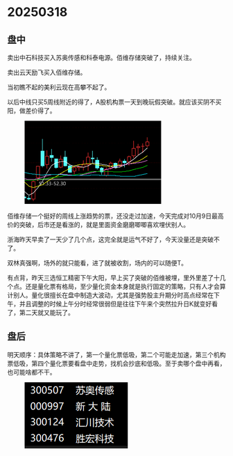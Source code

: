 # 20250318

## 盘中

卖出中石科技买入苏奥传感和科泰电源。佰维存储突破了，持续关注。

卖出云天励飞买入佰维存储。

当初瞧不起的美利云现在高攀不起了。

以后中线只买5周线附近的得了，A股机构票一天到晚玩假突破。就应该买阴不买阳，做差价得了。

<figure><img src=".gitbook/assets/image (1).png" alt="" width="315"><figcaption></figcaption></figure>

佰维存储一个挺好的周线上涨趋势的票，还没走过加速，今天完成对10月9日最高价的突破，后市还是看涨的，就是里面资金磨磨唧唧喜欢埋伏别人。

浙海昨天早卖了一天少了几个点，这完全就是运气不好了，今天没量还是突破不了。

双林真强啊，场外的就只能看，进了就被收割，场内的可以随便T。

有点背，昨天三选恒工精密下午大阳，早上买了突破的佰维被埋，里外里差了十几个点。还是量化票有格局，至少量化资金本身就是执行固定的策略，只有人才会算计别人。量化很擅长在盘中制造大波动，尤其是强势股主升期分时高点经常在下午，并且调整的时候上午分时经常很弱但是往往下午来个突然拉升日K就变好看了，第二天就又能玩了。



## 盘后

明天顺序：具体策略不讲了，第一个量化票低吸，第二个可能走加速，第三个机构票低吸，第四个量化票要看盘中走势，找机会抄底和低吸。至于卖哪个盘中再看，也可能啥都不干。



<figure><img src=".gitbook/assets/屏幕截图 2025-03-18 223552.png" alt=""><figcaption></figcaption></figure>

